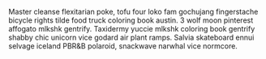 Master cleanse flexitarian poke, tofu four loko fam gochujang fingerstache bicycle rights tilde food truck coloring book austin. 3 wolf moon pinterest affogato mlkshk gentrify. Taxidermy yuccie mlkshk coloring book gentrify shabby chic unicorn vice godard air plant ramps. Salvia skateboard ennui selvage iceland PBR&B polaroid, snackwave narwhal vice normcore.